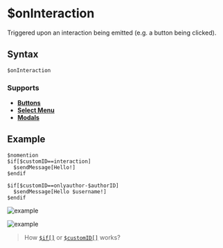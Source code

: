 # $onInteraction
Triggered upon an interaction being emitted (e.g. a button being clicked).

## Syntax
```
$onInteraction
```
### Supports
- **[Buttons](../guides/buttons.md)**
- **[Select Menu](../guides/selectmenu.md)**
- **[Modals](../guides/modals.md)**

## Example
```
$nomention
$if[$customID==interaction]
  $sendMessage[Hello!]
$endif

$if[$customID==onlyauthor-$authorID]
  $sendMessage[Hello $username!]
$endif
```

![example](https://user-images.githubusercontent.com/113303649/223423803-2ffadb9e-61b0-432c-bc88-c6850ec564f5.png)

![example](https://user-images.githubusercontent.com/113303649/223426829-bbeca4d1-2e4c-44ef-a1ae-6458858d0ce0.png)

> How [`$if[]`](../guides/ifStatements.md) or [`$customID[]`](../bdscript/customID.md) works?
